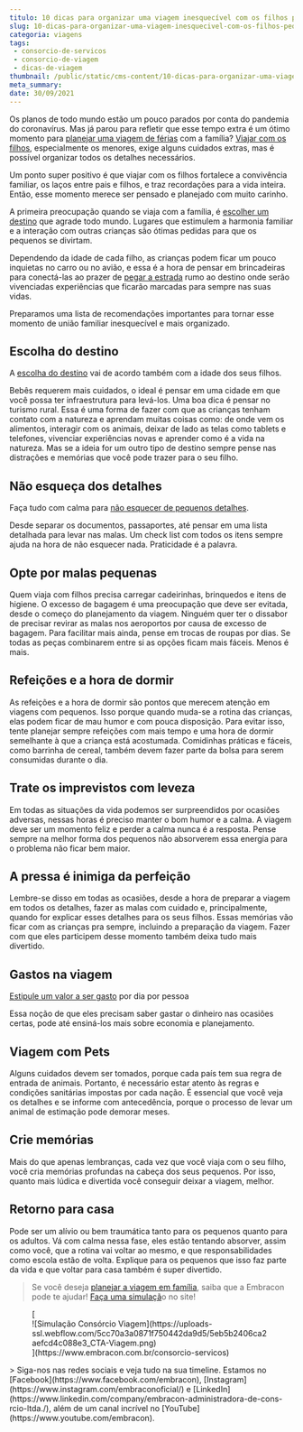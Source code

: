 ```yaml
---
titulo: 10 dicas para organizar uma viagem inesquecível com os filhos pequenos
slug: 10-dicas-para-organizar-uma-viagem-inesquecivel-com-os-filhos-pequenos
categoria: viagens
tags:
 - consorcio-de-servicos
 - consorcio-de-viagem
 - dicas-de-viagem
thumbnail: /public/static/cms-content/10-dicas-para-organizar-uma-viagem-inesquecivel-com-os-filhos-pequenos.jpg
meta_summary: 
date: 30/09/2021
---
```

Os planos de todo mundo estão um pouco parados por conta do pandemia do coronavírus. Mas já parou para refletir que esse tempo extra é um ótimo momento para [planejar uma viagem de férias](https://www.embracon.com.br/consorcio-servicos) com a família? [Viajar com os filhos](https://www.embracon.com.br/blog/4-motivos-para-investir-em-intercambio-para-os-filhos), especialmente os menores, exige alguns cuidados extras, mas é possível organizar todos os detalhes necessários.

Um ponto super positivo é que viajar com os filhos fortalece a convivência familiar, os laços entre pais e filhos, e traz recordações para a vida inteira. Então, esse momento merece ser pensado e planejado com muito carinho.

A primeira preocupação quando se viaja com a família, é [escolher um destino](https://www.embracon.com.br/blog/conheca-4-destinos-incriveis-para-passar-ferias-em-familia) que agrade todo mundo. Lugares que estimulem a harmonia familiar e a interação com outras crianças são ótimas pedidas para que os pequenos se divirtam.

Dependendo da idade de cada filho, as crianças podem ficar um pouco inquietas no carro ou no avião, e essa é a hora de pensar em brincadeiras para conectá-las ao prazer de [pegar a estrada](https://www.embracon.com.br/blog/3-lugares-incriveis-para-viajar-de-carro) rumo ao destino onde serão vivenciadas experiências que ficarão marcadas para sempre nas suas vidas.

Preparamos uma lista de recomendações importantes para tornar esse momento de união familiar inesquecível e mais organizado.

Escolha do destino
------------------

A [escolha do destino](https://www.embracon.com.br/blog/como-escolher-um-destino-de-ferias-com-a-familia-confira-aqui) vai de acordo também com a idade dos seus filhos.

Bebês requerem mais cuidados, o ideal é pensar em uma cidade em que você possa ter infraestrutura para levá-los. Uma boa dica é pensar no turismo rural. Essa é uma forma de fazer com que as crianças tenham contato com a natureza e aprendam muitas coisas como: de onde vem os alimentos, interagir com os animais, deixar de lado as telas como tablets e telefones, vivenciar experiências novas e aprender como é a vida na natureza. Mas se a ideia for um outro tipo de destino sempre pense nas distrações e memórias que você pode trazer para o seu filho.

Não esqueça dos detalhes
------------------------

Faça tudo com calma para [não esquecer de pequenos detalhes](https://www.embracon.com.br/blog/quer-saber-como-organizar-uma-viagem-aqui-esta-o-passo-a-passo).

Desde separar os documentos, passaportes, até pensar em uma lista detalhada para levar nas malas. Um check list com todos os itens sempre ajuda na hora de não esquecer nada. Praticidade é a palavra.

Opte por malas pequenas 
------------------------

Quem viaja com filhos precisa carregar cadeirinhas, brinquedos e itens de higiene. O excesso de bagagem é uma preocupação que deve ser evitada, desde o começo do planejamento da viagem. Ninguém quer ter o dissabor de precisar revirar as malas nos aeroportos por causa de excesso de bagagem. Para facilitar mais ainda, pense em trocas de roupas por dias. Se todas as peças combinarem entre si as opções ficam mais fáceis. Menos é mais.

Refeições e a hora de dormir 
-----------------------------

As refeições e a hora de dormir são pontos que merecem atenção em viagens com pequenos. Isso porque quando muda-se a rotina das crianças, elas podem ficar de mau humor e com pouca disposição. Para evitar isso, tente planejar sempre refeições com mais tempo e uma hora de dormir semelhante à que a criança está acostumada. Comidinhas práticas e fáceis, como barrinha de cereal, também devem fazer parte da bolsa para serem consumidas durante o dia.

Trate os imprevistos com leveza
-------------------------------

Em todas as situações da vida podemos ser surpreendidos por ocasiões adversas, nessas horas é preciso manter o bom humor e a calma. A viagem deve ser um momento feliz e perder a calma nunca é a resposta. Pense sempre na melhor forma dos pequenos não absorverem essa energia para o problema não ficar bem maior.

A pressa é inimiga da perfeição
-------------------------------

Lembre-se disso em todas as ocasiões, desde a hora de preparar a viagem em todos os detalhes, fazer as malas com cuidado e, principalmente, quando for explicar esses detalhes para os seus filhos. Essas memórias vão ficar com as crianças pra sempre, incluindo a preparação da viagem. Fazer com que eles participem desse momento também deixa tudo mais divertido.

Gastos na viagem
----------------

[Estipule um valor a ser gasto](https://www.embracon.com.br/blog/confira-estas-4-dicas-financeiras-para-planejar-uma-viagem-em-familia) por dia por pessoa

Essa noção de que eles precisam saber gastar o dinheiro nas ocasiões certas, pode até ensiná-los mais sobre economia e planejamento.

Viagem com Pets
---------------

Alguns cuidados devem ser tomados, porque cada país tem sua regra de entrada de animais. Portanto, é necessário estar atento às regras e condições sanitárias impostas por cada nação. É essencial que você veja os detalhes e se informe com antecedência, porque o processo de levar um animal de estimação pode demorar meses.

Crie memórias
-------------

Mais do que apenas lembranças, cada vez que você viaja com o seu filho, você cria memórias profundas na cabeça dos seus pequenos. Por isso, quanto mais lúdica e divertida você conseguir deixar a viagem, melhor.

Retorno para casa
-----------------

Pode ser um alívio ou bem traumática tanto para os pequenos quanto para os adultos. Vá com calma nessa fase, eles estão tentando absorver, assim como você, que a rotina vai voltar ao mesmo, e que responsabilidades como escola estão de volta. Explique para os pequenos que isso faz parte da vida e que voltar para casa também é super divertido.

> Se você deseja [planejar a viagem em família](https://www.embracon.com.br/consorcio-servicos), saiba que a Embracon pode te ajudar! [Faça uma simulaçã](https://www.embracon.com.br/consorcio-servicos)o no site!

<figure class="w-richtext-figure-type-image w-richtext-align-center">[<div>![Simulação Consórcio Viagem](https://uploads-ssl.webflow.com/5cc70a3a0871f750442da9d5/5eb5b2406ca2aefcd4c088e3_CTA-Viagem.png)</div>](https://www.embracon.com.br/consorcio-servicos)</figure>> Siga-nos nas redes sociais e veja tudo na sua timeline. Estamos no [Facebook](https://www.facebook.com/embracon), [Instagram](https://www.instagram.com/embraconoficial/) e [LinkedIn](https://www.linkedin.com/company/embracon-administradora-de-cons-rcio-ltda./), além de um canal incrível no [YouTube](https://www.youtube.com/embracon).
